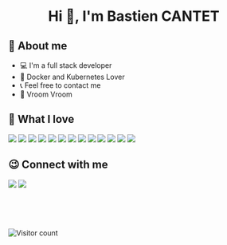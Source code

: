 <h1 align=center>Hi 👋, I'm Bastien CANTET</h1>

<!--
**TheBastos/TheBastos** is a ✨ _special_ ✨ repository because its `README.md` (this file) appears on your GitHub profile.

Here are some ideas to get you started:
https://media.giphy.com/media/gcSQ9wELeSfbbs0ET0/giphy.gif
- 🔭 I’m currently working on ...
- 🌱 I’m currently learning ...
- 👯 I’m looking to collaborate on ...
- 🤔 I’m looking for help with ...
- 💬 Ask me about ...
- 📫 How to reach me: ...
- 😄 Pronouns: ...
- ⚡ Fun fact: ...
-->
## 📖 About me
  * 💻 I'm a full stack developer
  * 🐳 Docker and Kubernetes Lover
  * 📞 Feel free to contact me
  * 🚗 Vroom Vroom

## 💪 What I love
<a href="https://www.nextjs.org"><img src="https://img.shields.io/badge/-Next.js-black?logo=nextdotjs&style=flat-square"></a>
<a href="https://www.nextjs.org"><img src="https://img.shields.io/badge/-React-black?logo=react&style=flat-square"></a>
<a href=""><img src="https://img.shields.io/badge/-Javascript-black?logo=javascript&style=flat-square"></a>
<a href="https://www.typescriptlang.org/"><img src="https://img.shields.io/badge/-Typescript-black?logo=typescript&style=flat-square"></a>
<a href="https://kubernetes.io/"><img src="https://img.shields.io/badge/-Kubernetes-black?logo=kubernetes&style=flat-square"></a>
<a href="https://www.docker.com/"><img src="https://img.shields.io/badge/-Docker-black?logo=docker&style=flat-square&textColor="></a>
<a href="https://www.mongodb.org/"><img src="https://img.shields.io/badge/-MongoDB-black?logo=mongodb&style=flat-square"></a>
<a href="https://expressjs.com/"><img src="https://img.shields.io/badge/-Express-black?logo=express&style=flat-square"></a>
<a href="https://nestjs.com/"><img src="https://img.shields.io/badge/-Nest.Js-black?logo=nestjs&style=flat-square"></a>
<a href="https://www.rust-lang.org/"><img src="https://img.shields.io/badge/-Rust-black?logo=rust&style=flat-square"></a>
<a href=""><img src="https://img.shields.io/badge/-C-black?logo=clang&style=flat-square"></a>
<a href="https://isocpp.org/"><img src="https://img.shields.io/badge/-CPP-black?logo=clang&style=flat-square"></a>
<a href="https://www.python.org/"><img src="https://img.shields.io/badge/-Python-black?logo=python&style=flat-square"></a>


## 😉 Connect with me
  <a href="https://www.linkedin.com/in/bastien-cantet-696a07206/"><img src="https://img.shields.io/badge/-Bastien_Cantet-blue?logo=linkedin&style=flat-square"></a>
  <a href="mailto:bastiencantet@outlook.fr"><img src="https://img.shields.io/badge/-bastiencantet@outlook.fr-blue?logo=microsoftoutlook&style=flat-square"></a>

<br/>
<br/>
<br/>

![Visitor count](https://visitor-badge.laobi.icu/badge?page_id=bastiencantet.bastiencantet)
  

